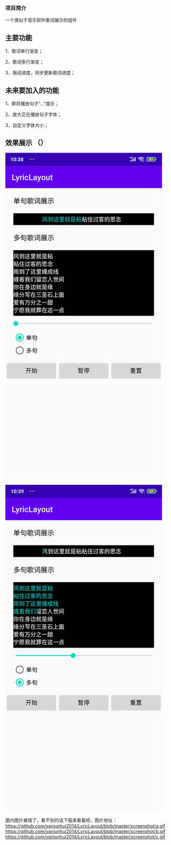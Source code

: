 ### 项目简介

一个类似于音乐软件歌词展示的组件

## 主要功能

1、歌词单行渐变；

2、歌词多行渐变；

3、拖动进度，同步更新歌词进度；

## 未来要加入的功能

1、即将播放句子"..."提示；

2、放大正在播放句子字体；

3、自定义字体大小；

## 效果展示 （）
![image](https://github.com/yanjunhui2014/LyricLayout/blob/master/screenshot/a.jpg)

![image](https://github.com/yanjunhui2014/LyricLayout/blob/master/screenshot/b.jpg)

国内图片被墙了，看不到的话下载来看看吧，图片地址：
https://github.com/yanjunhui2014/LyricLayout/blob/master/screenshot/a.gif
https://github.com/yanjunhui2014/LyricLayout/blob/master/screenshot/b.gif
https://github.com/yanjunhui2014/LyricLayout/blob/master/screenshot/c.gif

